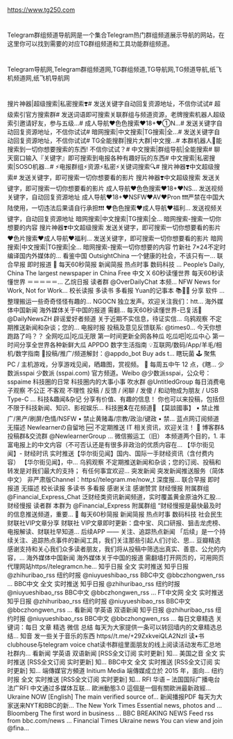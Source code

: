 ###
https://www.tg250.com
#
Telegram群组频道导航网是一个集合Telegram热门群组频道展示导航的网站，在这里你可以找到需要的对应TG群组频道和工具功能群组频道。
#
Telegram导航网,Telegram群组频道网,TG群组频道,TG导航网,TG频道导航,纸飞机频道网,纸飞机导航网
#
搜片神器|超级搜索|私密搜索❣️#
发送关键字自动回复资源地址，不信你试试#
超级索引官方搜索群#
发送词语即可搜索关联群组与频道资源，老牌搜索机器人超级索引邀请好友，参与五级...#
成人导航❤️色色搜索❤️18+❤️①N...#
发送关键字自动回复资源地址，不信你试试#
暗网搜索|中文搜索|TG搜索|全...#
发送关键字自动回复资源地址，不信你试试#
TG全能搜群|搜片大群|中文搜...#
本群机器人🤖能搜索到一切你想要搜索的东西! 不信你试试？#
中文搜索|群组导航|全能搜索#
聊天窗口输入『关键字』即可搜索到电报各种有趣好玩的东西#
中文搜索|私密搜索|SOSO机器...#
⚡️电报群组⚡️资源⚡️私密⚡️关键词搜索🔍#
搜片神器❣️中文超级搜索#
发送关键字，即可搜索一切你想要看的影片
搜片神器❣️中文超级搜索
发送关键字，即可搜索一切你想要看的影片
成人导航❤️色色搜索❤️18+❤️NS...
发送视频关键字，自动回复资源地址
成人导航❤️18+❤️NSFW❤️AV❤️Pron
❗️❗️❗️严禁在中国大陆使用，一切违法后果请自行承担❗️❗️❗️
❤️色色搜索❤️成人导航❤️福利...
发送视频关键字，自动回复资源地址
暗网搜索|中文搜索|TG搜索|全...
暗网搜索-搜索一切你想要的内容
搜片神器❣️中文超级搜索
发送关键字，即可搜索一切你想要看的影片
❤️色片搜索❤️成人导航❤️福利...
发送关键字，即可搜索一切你想要看的影片
暗网搜索|中文搜索|TG搜索|全...
暗网搜索-搜索一切你想要的内容
竹新社
7×24不定时编译国内外媒体的...
看鉴中国 OutsightChina
一个健康的社会，不该只有一...
联合早报 即时报道
💬 每天60秒简报
新闻简报 热点时事 数码科技 ...
People’s Daily, China
The largest newspaper in China
Free 中文
X
60秒读懂世界
每天60秒读懂世界 ＝＝＝＝＝...
乙烷日报
读者群 @OverDailyChat 本频...
NFW
News for Work, Not for Work...
校长读报
多读书 多看报
Yuan的记事本 📚✍🏻 分享 软件 ...
整理搬运一些奇奇怪怪有趣的...
NGOCN
独立发声。欢迎关注我们：htt...
海外媒体中国新闻
海外媒体关于中国的报道 需翻...
每天60秒读懂世界-已复活🎉
@DailyNewsZH
辟谣爱好者频道
关于近期不实信息，待证实信...
乌鸦观察
不定期推送新闻和杂谈；您的...
电报时报
投稿及意见反馈联系: @times0...
今天你想跑路了吗？？
全网吃瓜|吃瓜无限
第一时间更新全网各种瓜
吃瓜吧|吃瓜中心
第一时间分享全世界各种新鲜大瓜
APPDO 数字生活指南
💡互联网/数码/App/羊毛/相机/数字指南 📨投稿/推广/频道解封：@appdo_bot Buy ads t...
瞎玩菌
🕹 聚焦 PC / 主机游戏，分享游戏见闻，晒趣图，赏视频。 📨 每周五中午 12 点，《瞎...
少数派sspai
少数派 (sspai.com) 官方频道。Weibo @少数派sspai，公众号：sspaime
科技圈的日常
科技圈内的大事小事 吹水群 @UntitledGroup
每日消费电子观察
不公正 不客观 不理性 投稿 / 反馈 / 闲聊 / 发傻 / 和动物成为朋友 / USB Type-C ...
科技&趣闻&杂记
分享有价值、有趣的信息！ 你也可以来投稿，包括但不限于科技新闻、知识、影视娱乐...
科技圈🎗在花频道📮
【莫談國事】 • 禁止推广/黑产/刷屏/色情/NSFW • 禁止黄赌毒/宗教/政治/键政 • 禁...
蓝点网订阅频道
无描述
Newlearnerの自留地
🆕 不定期推送 IT 相关资讯，欢迎关注！ 👥 博客群&投稿群&交流群 @NewlearnerGroup ...
微信搬运工（旧）
本频道两个目的，1. 丰富电报上的中文内容（不可否认还是有很多非政治的优质内容在...
【华尔街见闻】- 财经时讯
实时推送【华尔街见闻】国内、国际一手财经资讯（含付费内容） 【华尔街见闻】，中...
乌鸦观察
不定期推送新闻和杂谈；您的订阅、投稿和转发是对我们最大的支持； 有任何事宜欢迎...
突发新闻
突发新闻推送服务（简体中文） 非严肃版Channel：https//telegram.me/now_t 深度报...
联合早报 即时报道
无描述
校长读报
多读书 多看报 感谢关注 感谢赞赏
财经慢报
附属群组 @Financial_Express_Chat 泛财经类资讯新闻频道，实时覆盖黄金原油外汇股...
财经慢报 读者群
本群为 @Financial_Express 附属群组 “财经慢报是最快最及时的信息推送频道，重要...
💬 每天60秒简报
新闻简报 热点时事 数码科技 社会民生
财联社VIP文章分享
财联社 VIP文章即时更新：盘中宝、风口研报、狙击龙虎榜、电报解读、财联社早知道...
后续APP —— 关注、追踪热点新闻
「后续」是一个持续关注、追踪热点事件的新闻工具，我们关注那些引起人们讨论、思...
豆瓣精选
感谢支持和关心我们众多读者朋友，我们将从投稿中筛选出真实、善意、公允的内容，...
海外媒体中国新闻
海外媒体关于中国的报道 需翻墙打开网页的，可用网页代理网站https//telegramcn.he...
知乎日报 全文 实时推送
知乎日报 @zhihuribao_rss 纽约时报 @niuyueshibao_rss BBC中文 @bbczhongwen_rss ...
BBC中文 全文 实时推送
知乎日报 @zhihuribao_rss 纽约时报 @niuyueshibao_rss BBC中文 @bbczhongwen_rss ...
FT中文网 全文 实时推送
知乎日报 @zhihuribao_rss 纽约时报 @niuyueshibao_rss BBC中文 @bbczhongwen_rss ...
看新闻 学英语 双语新闻
知乎日报 @zhihuribao_rss 纽约时报 @niuyueshibao_rss BBC中文 @bbczhongwen_rss ...
每日文章精选
关键词：每日 文章 精选 微信 总结 每天为大家提供一条可以转回墙内的文章精选总结...
知音
发一些关于音乐的东西 https//t.me/+29ZxkveiQLA2Nzll
读•书
clubhouse与telegram voice chat读书群组里面朋友的线上阅读活动发布汇总地 社群内...
看新闻 学英语 双语新闻
[RSS全文订阅 实时更新] 知...
美国之音 全文 实时推送
[RSS全文订阅 实时更新] 知...
BBC中文 全文 实时推送
[RSS全文订阅 实时更新] 知...
端傳媒官方頻道 Initium Media
端傳媒成立於 2015 年，面向...
纽约时报 全文 实时推送
[RSS全文订阅 实时更新] 知...
RFI 华语 – 法国国际广播电台
法广RFI 中文通过多媒体互联...
歐洲動態3.0
這個是一個有關歐洲最新政經...
Ukraine NOW [English]
The main verified source of...
新闻播报PDF
每天为大家送来NYT和BBC的新...
The New York Times
Essential news, photos and ...
Bloomberg
The first word in business ...
BBC BREAKING NEWS
Feed rss from bbc.com/news ...
Financial Times Ukraine news
You can view and join @fina...
